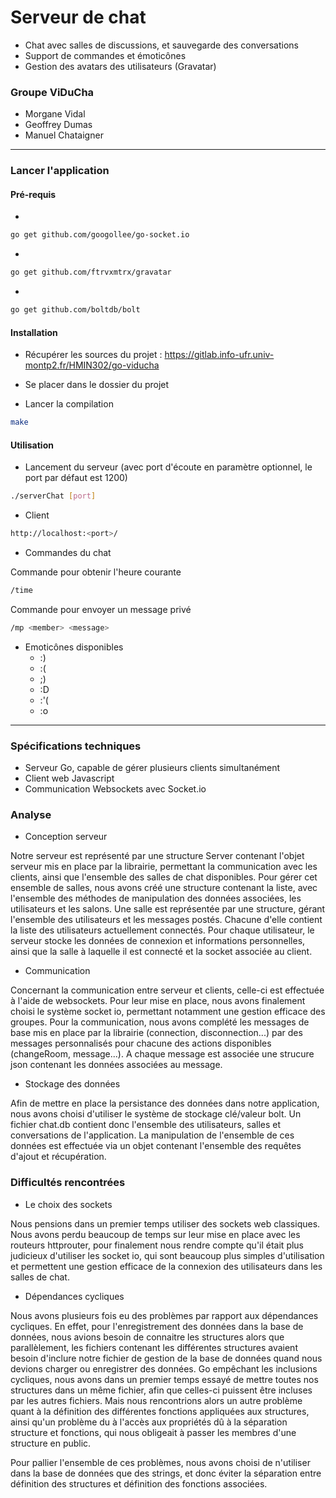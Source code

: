 # Serveur de chat
* Chat avec salles de discussions, et sauvegarde des conversations
* Support de commandes et émoticônes
* Gestion des avatars des utilisateurs (Gravatar)

### Groupe ViDuCha

* Morgane Vidal
* Geoffrey Dumas
* Manuel Chataigner

---

### Lancer l'application

#### Pré-requis

*
```bash
go get github.com/googollee/go-socket.io
```

*
```bash
go get github.com/ftrvxmtrx/gravatar
```

*
```bash
go get github.com/boltdb/bolt
```

#### Installation

* Récupérer les sources du projet : https://gitlab.info-ufr.univ-montp2.fr/HMIN302/go-viducha

* Se placer dans le dossier du projet

* Lancer la compilation
```bash
make
```

#### Utilisation

* Lancement du serveur (avec port d'écoute en paramètre optionnel, le port par défaut est 1200)
```bash
./serverChat [port]
```

* Client
```bash
http://localhost:<port>/
```
* Commandes du chat

Commande pour obtenir l'heure courante
```bash
/time
```

Commande pour envoyer un message privé
```bash
/mp <member> <message>
```
* Emoticônes disponibles
    - :)
    - :(
    - ;)
    - :D
    - :'(
    - :o

---

### Spécifications techniques

* Serveur Go, capable de gérer plusieurs clients simultanément
* Client web Javascript
* Communication Websockets avec Socket.io

### Analyse

* Conception serveur

Notre serveur est représenté par une structure Server contenant l'objet serveur mis en place par la librairie, permettant la communication avec les clients, ainsi que l'ensemble des salles de chat disponibles. Pour gérer cet ensemble de salles, nous avons créé une structure contenant la liste, avec l'ensemble des méthodes de manipulation des données associées, les utilisateurs et les salons.
Une salle est représentée par une structure, gérant l'ensemble des utilisateurs et les messages postés. Chacune d'elle contient la liste des utilisateurs actuellement connectés.
Pour chaque utilisateur, le serveur stocke les données de connexion et informations personnelles, ainsi que la salle à laquelle il est connecté et la socket associée au client.

* Communication

Concernant la communication entre serveur et clients, celle-ci est effectuée à l'aide de websockets. Pour leur mise en place, nous avons finalement choisi le système socket io, permettant notamment une gestion efficace des groupes.
Pour la communication, nous avons complété les messages de base mis en place par la librairie (connection, disconnection...) par des messages personnalisés pour chacune des actions disponibles (changeRoom, message...). A chaque message est associée une strucure json contenant les données associées au message.

* Stockage des données

Afin de mettre en place la persistance des données dans notre application, nous avons choisi d'utiliser le système de stockage clé/valeur bolt. Un fichier chat.db contient donc l'ensemble des utilisateurs, salles et conversations de l'application.
La manipulation de l'ensemble de ces données est effectuée via un objet contenant l'ensemble des requêtes d'ajout et récupération.

### Difficultés rencontrées

* Le choix des sockets

Nous pensions dans un premier temps utiliser des sockets web classiques. Nous avons perdu beaucoup de temps sur leur mise en place avec les routeurs httprouter, pour finalement nous rendre compte qu'il était plus judicieux d'utiliser les socket io, qui sont beaucoup plus simples d'utilisation et permettent une gestion efficace de la connexion des utilisateurs dans les salles de chat.

* Dépendances cycliques

Nous avons plusieurs fois eu des problèmes par rapport aux dépendances cycliques. En effet, pour l'enregistrement des données dans la base de données, nous avions besoin de connaitre les structures alors que parallèlement, les fichiers contenant les différentes structures avaient besoin d'inclure notre fichier de gestion de la base de données quand nous devions charger ou enregistrer des données.
Go empêchant les inclusions cycliques, nous avons dans un premier temps essayé de mettre toutes nos structures dans un même fichier, afin que celles-ci puissent être incluses par les autres fichiers. Mais nous rencontrions alors un autre problème quant à la définition des différentes fonctions appliquées aux structures, ainsi qu'un problème du à l'accès aux propriétés dû à la séparation structure et fonctions, qui nous obligeait à passer les membres d'une structure en public.

Pour pallier l'ensemble de ces problèmes, nous avons choisi de n'utiliser dans la base de données que des strings, et donc éviter la séparation entre définition des structures et définition des fonctions associées.
